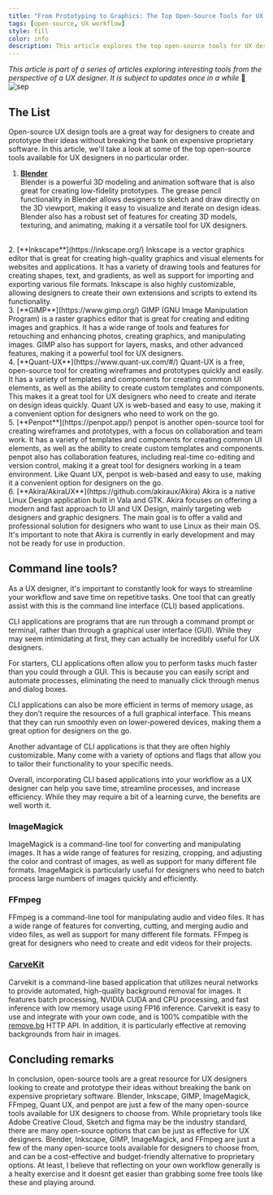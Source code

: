 ```yaml
---
title: "From Prototyping to Graphics: The Top Open-Source Tools for UX Design"
tags: [open-source, UX workflow]
style: fill
color: info
description: This article explores the top open-source tools for UX designers, including Blender, Inkscape, GIMP, ImageMagick, FFmpeg, Quant UX, and penpot. These tools can help designers save time and work more efficiently on various tasks in the design process, from prototyping to image manipulation.
---
```

*This article is part of a series of articles exploring interesting tools from the perspective of a UX designer. It is subject to updates once in a while* 🔎
![sep](/website/images/sep.svg)  
## The List

Open-source UX design tools are a great way for designers to create and prototype their ideas without breaking the bank on expensive proprietary software. In this article, we'll take a look at some of the top open-source tools available for UX designers in no particular order.  

1. [**Blender**](https://www.blender.org/)  
Blender is a powerful 3D modeling and animation software that is also great for creating low-fidelity prototypes. The grease pencil functionality in Blender allows designers to sketch and draw directly on the 3D viewport, making it easy to visualize and iterate on design ideas. Blender also has a robust set of features for creating 3D models, texturing, and animating, making it a versatile tool for UX designers.  
<br>
2. [**Inkscape**](https://inkscape.org/)  
Inkscape is a vector graphics editor that is great for creating high-quality graphics and visual elements for websites and applications. It has a variety of drawing tools and features for creating shapes, text, and gradients, as well as support for importing and exporting various file formats. Inkscape is also highly customizable, allowing designers to create their own extensions and scripts to extend its functionality.  
<br>
3. [**GIMP**](https://www.gimp.org/)  
GIMP (GNU Image Manipulation Program) is a raster graphics editor that is great for creating and editing images and graphics. It has a wide range of tools and features for retouching and enhancing photos, creating graphics, and manipulating images. GIMP also has support for layers, masks, and other advanced features, making it a powerful tool for UX designers.  
<br>
4. [**Quant-UX**](https://www.quant-ux.com/#/)  
Quant-UX is a free, open-source tool for creating wireframes and prototypes quickly and easily. It has a variety of templates and components for creating common UI elements, as well as the ability to create custom templates and components. This makes it a great tool for UX designers who need to create and iterate on design ideas quickly. Quant UX is web-based and easy to use, making it a convenient option for designers who need to work on the go.  
<br>
5. [**Penpot**](https://penpot.app/)  
penpot is another open-source tool for creating wireframes and prototypes, with a focus on collaboration and team work. It has a variety of templates and components for creating common UI elements, as well as the ability to create custom templates and components. penpot also has collaboration features, including real-time co-editing and version control, making it a great tool for designers working in a team environment. Like Quant UX, penpot is web-based and easy to use, making it a convenient option for designers on the go.  
<br>
6. [**Akira/AkiraUX**](https://github.com/akiraux/Akira)  
Akira is a native Linux Design application built in Vala and GTK. Akira focuses on offering a modern and fast approach to UI and UX Design, mainly targeting web designers and graphic designers. The main goal is to offer a valid and professional solution for designers who want to use Linux as their main OS. It's important to note that Akira is currently in early development and may not be ready for use in production.

## Command line tools?  

As a UX designer, it's important to constantly look for ways to streamline your workflow and save time on repetitive tasks. One tool that can greatly assist with this is the command line interface (CLI) based applications. 

CLI applications are programs that are run through a command prompt or terminal, rather than through a graphical user interface (GUI). While they may seem intimidating at first, they can actually be incredibly useful for UX designers. 

For starters, CLI applications often allow you to perform tasks much faster than you could through a GUI. This is because you can easily script and automate processes, eliminating the need to manually click through menus and dialog boxes. 

CLI applications can also be more efficient in terms of memory usage, as they don't require the resources of a full graphical interface. This means that they can run smoothly even on lower-powered devices, making them a great option for designers on the go. 

Another advantage of CLI applications is that they are often highly customizable. Many come with a variety of options and flags that allow you to tailor their functionality to your specific needs. 

Overall, incorporating CLI based applications into your workflow as a UX designer can help you save time, streamline processes, and increase efficiency. While they may require a bit of a learning curve, the benefits are well worth it.  

### ImageMagick
ImageMagick is a command-line tool for converting and manipulating images. It has a wide range of features for resizing, cropping, and adjusting the color and contrast of images, as well as support for many different file formats. ImageMagick is particularly useful for designers who need to batch process large numbers of images quickly and efficiently.
### FFmpeg
FFmpeg is a command-line tool for manipulating audio and video files. It has a wide range of features for converting, cutting, and merging audio and video files, as well as support for many different file formats. FFmpeg is great for designers who need to create and edit videos for their projects.
### [CarveKit](https://github.com/OPHoperHPO/image-background-remove-tool)
Carvekit is a command-line based application that utilizes neural networks to provide automated, high-quality background removal for images. It features batch processing, NVIDIA CUDA and CPU processing, and fast inference with low memory usage using FP16 inference. Carvekit is easy to use and integrate with your own code, and is 100% compatible with the [remove.bg](https://www.remove.bg/) HTTP API. In addition, it is particularly effective at removing backgrounds from hair in images.


## Concluding remarks

In conclusion, open-source tools are a great resource for UX designers looking to create and prototype their ideas without breaking the bank on expensive proprietary software. Blender, Inkscape, GIMP, ImageMagick, FFmpeg, Quant UX, and penpot are just a few of the many open-source tools available for UX designers to choose from. While proprietary tools like Adobe Creative Cloud, Sketch and figma may be the industry standard, there are many open-source options that can be just as effective for UX designers. Blender, Inkscape, GIMP, ImageMagick, and FFmpeg are just a few of the many open-source tools available for designers to choose from, and can be a cost-effective and budget-friendly alternative to proprietary options. At least, I believe that reflecting on your own workflow generally is a healty exercise and it doesnt get easier than grabbing some free tools like these and playing around.